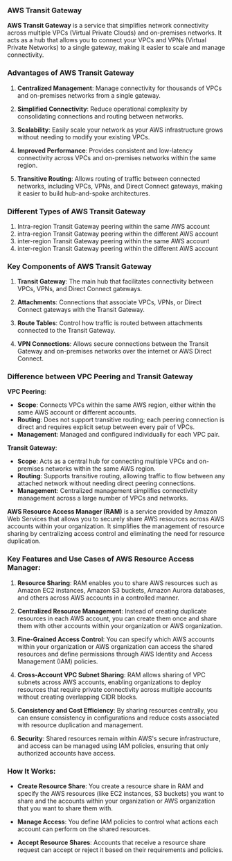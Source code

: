 ### AWS Transit Gateway

**AWS Transit Gateway** is a service that simplifies network connectivity across multiple VPCs (Virtual Private Clouds) and on-premises networks. It acts as a hub that allows you to connect your VPCs and VPNs (Virtual Private Networks) to a single gateway, making it easier to scale and manage connectivity.

### Advantages of AWS Transit Gateway

1. **Centralized Management**: Manage connectivity for thousands of VPCs and on-premises networks from a single gateway.

2. **Simplified Connectivity**: Reduce operational complexity by consolidating connections and routing between networks.

3. **Scalability**: Easily scale your network as your AWS infrastructure grows without needing to modify your existing VPCs.

4. **Improved Performance**: Provides consistent and low-latency connectivity across VPCs and on-premises networks within the same region.

5. **Transitive Routing**: Allows routing of traffic between connected networks, including VPCs, VPNs, and Direct Connect gateways, making it easier to build hub-and-spoke architectures.

### Different Types of AWS Transit Gateway

1. Intra-region Transit Gateway peering within the same AWS account
2. intra-region Transit Gateway peering within the different AWS account
3. inter-region Transit Gateway peering within the same AWS account
4. inter-region Transit Gateway peering within the different AWS account


### Key Components of AWS Transit Gateway

1. **Transit Gateway**: The main hub that facilitates connectivity between VPCs, VPNs, and Direct Connect gateways.

2. **Attachments**: Connections that associate VPCs, VPNs, or Direct Connect gateways with the Transit Gateway.

3. **Route Tables**: Control how traffic is routed between attachments connected to the Transit Gateway.

4. **VPN Connections**: Allows secure connections between the Transit Gateway and on-premises networks over the internet or AWS Direct Connect.

### Difference between VPC Peering and Transit Gateway

**VPC Peering**:

- **Scope**: Connects VPCs within the same AWS region, either within the same AWS account or different accounts.
- **Routing**: Does not support transitive routing; each peering connection is direct and requires explicit setup between every pair of VPCs.
- **Management**: Managed and configured individually for each VPC pair.

**Transit Gateway**:

- **Scope**: Acts as a central hub for connecting multiple VPCs and on-premises networks within the same AWS region.
- **Routing**: Supports transitive routing, allowing traffic to flow between any attached network without needing direct peering connections.
- **Management**: Centralized management simplifies connectivity management across a large number of VPCs and networks.

**AWS Resource Access Manager (RAM)** is a service provided by Amazon Web Services that allows you to securely share AWS resources across AWS accounts within your organization. It simplifies the management of resource sharing by centralizing access control and eliminating the need for resource duplication.

### Key Features and Use Cases of AWS Resource Access Manager:

1. **Resource Sharing**: RAM enables you to share AWS resources such as Amazon EC2 instances, Amazon S3 buckets, Amazon Aurora databases, and others across AWS accounts in a controlled manner.

2. **Centralized Resource Management**: Instead of creating duplicate resources in each AWS account, you can create them once and share them with other accounts within your organization or AWS organization.

3. **Fine-Grained Access Control**: You can specify which AWS accounts within your organization or AWS organization can access the shared resources and define permissions through AWS Identity and Access Management (IAM) policies.

4. **Cross-Account VPC Subnet Sharing**: RAM allows sharing of VPC subnets across AWS accounts, enabling organizations to deploy resources that require private connectivity across multiple accounts without creating overlapping CIDR blocks.

5. **Consistency and Cost Efficiency**: By sharing resources centrally, you can ensure consistency in configurations and reduce costs associated with resource duplication and management.

6. **Security**: Shared resources remain within AWS's secure infrastructure, and access can be managed using IAM policies, ensuring that only authorized accounts have access.

### How It Works:

- **Create Resource Share**: You create a resource share in RAM and specify the AWS resources (like EC2 instances, S3 buckets) you want to share and the accounts within your organization or AWS organization that you want to share them with.

- **Manage Access**: You define IAM policies to control what actions each account can perform on the shared resources.

- **Accept Resource Shares**: Accounts that receive a resource share request can accept or reject it based on their requirements and policies.
